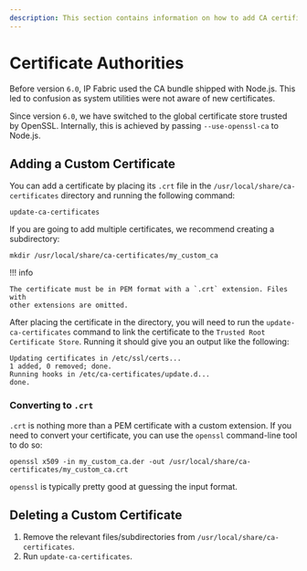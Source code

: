 ```yaml
---
description: This section contains information on how to add CA certificates to IP Fabric.
---
```


# Certificate Authorities

Before version `6.0`, IP Fabric used the CA bundle shipped with Node.js. This
led to confusion as system utilities were not aware of new certificates.

Since version `6.0`, we have switched to the global certificate store trusted by
OpenSSL. Internally, this is achieved by passing `--use-openssl-ca` to Node.js.

## Adding a Custom Certificate

You can add a certificate by placing its `.crt` file in the
`/usr/local/share/ca-certificates` directory and running the following command:

```shell
update-ca-certificates
```

If you are going to add multiple certificates, we recommend creating a
subdirectory:

```shell
mkdir /usr/local/share/ca-certificates/my_custom_ca
```

!!! info

    The certificate must be in PEM format with a `.crt` extension. Files with
    other extensions are omitted.

After placing the certificate in the directory, you will need to run the
`update-ca-certificates` command to link the certificate to the `Trusted Root
Certificate Store`. Running it should give you an output like the following:

```shell
Updating certificates in /etc/ssl/certs...
1 added, 0 removed; done.
Running hooks in /etc/ca-certificates/update.d...
done.
```

### Converting to `.crt`

`.crt` is nothing more than a PEM certificate with a custom extension. If you
need to convert your certificate, you can use the `openssl` command-line tool to
do so:

```shell
openssl x509 -in my_custom_ca.der -out /usr/local/share/ca-certificates/my_custom_ca.crt
```

`openssl` is typically pretty good at guessing the input format.

## Deleting a Custom Certificate

1. Remove the relevant files/subdirectories from
   `/usr/local/share/ca-certificates`.
2. Run `update-ca-certificates`.
